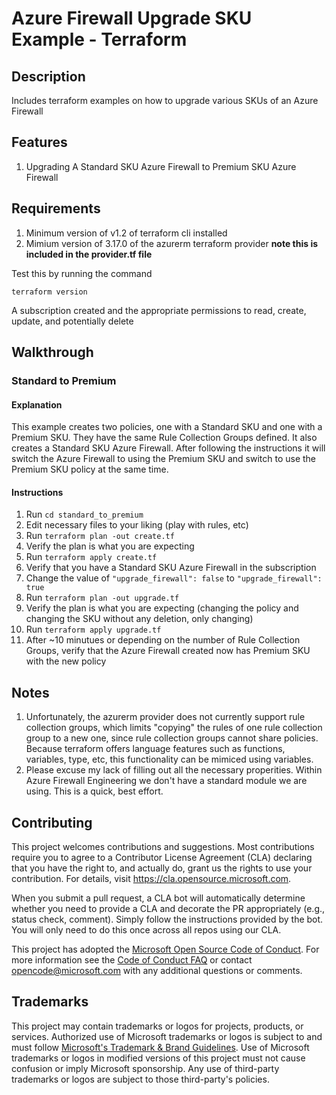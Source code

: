 # Azure Firewall Upgrade SKU Example - Terraform

## Description

Includes terraform examples on how to upgrade various SKUs of an Azure Firewall

## Features

1. Upgrading A Standard SKU Azure Firewall to Premium SKU Azure Firewall
## Requirements

1. Minimum version of v1.2 of terraform cli installed
1. Mimium version of 3.17.0 of the azurerm terraform provider **note this is included in the provider.tf file**

Test this by running the command

`terraform version`

A subscription created and the appropriate permissions to read, create, update, and potentially delete

## Walkthrough

### Standard to Premium

#### Explanation

This example creates two policies, one with a Standard SKU and one with a Premium SKU. They have the same Rule Collection Groups defined. It also creates a Standard SKU Azure Firewall. After following the instructions it will switch the Azure Firewall to using the Premium SKU and switch to use the Premium SKU policy at the same time.

#### Instructions

1. Run `cd standard_to_premium`
1. Edit necessary files to your liking (play with rules, etc)
1. Run `terraform plan -out create.tf`
1. Verify the plan is what you are expecting
1. Run `terraform apply create.tf`
1. Verify that you have a Standard SKU Azure Firewall in the subscription
1. Change the value of `"upgrade_firewall": false` to `"upgrade_firewall": true`
1. Run `terraform plan -out upgrade.tf`
1. Verify the plan is what you are expecting (changing the policy and changing the SKU without any deletion, only changing)
1. Run `terraform apply upgrade.tf`
1. After ~10 minutues or depending on the number of Rule Collection Groups, verify that the Azure Firewall created now has Premium SKU with the new policy

## Notes

1. Unfortunately, the azurerm provider does not currently support rule collection groups, which limits "copying" the rules of one rule collection group to a new one, since rule collection groups cannot share policies. Because terraform offers language features such as functions, variables, type, etc, this functionality can be mimiced using variables.
1. Please excuse my lack of filling out all the necessary properities. Within Azure Firewall Engineering we don't have a standard module we are using. This is a quick, best effort.

## Contributing

This project welcomes contributions and suggestions.  Most contributions require you to agree to a
Contributor License Agreement (CLA) declaring that you have the right to, and actually do, grant us
the rights to use your contribution. For details, visit https://cla.opensource.microsoft.com.

When you submit a pull request, a CLA bot will automatically determine whether you need to provide
a CLA and decorate the PR appropriately (e.g., status check, comment). Simply follow the instructions
provided by the bot. You will only need to do this once across all repos using our CLA.

This project has adopted the [Microsoft Open Source Code of Conduct](https://opensource.microsoft.com/codeofconduct/).
For more information see the [Code of Conduct FAQ](https://opensource.microsoft.com/codeofconduct/faq/) or
contact [opencode@microsoft.com](mailto:opencode@microsoft.com) with any additional questions or comments.

## Trademarks

This project may contain trademarks or logos for projects, products, or services. Authorized use of Microsoft 
trademarks or logos is subject to and must follow 
[Microsoft's Trademark & Brand Guidelines](https://www.microsoft.com/en-us/legal/intellectualproperty/trademarks/usage/general).
Use of Microsoft trademarks or logos in modified versions of this project must not cause confusion or imply Microsoft sponsorship.
Any use of third-party trademarks or logos are subject to those third-party's policies.
